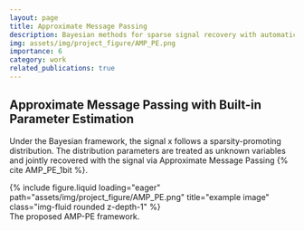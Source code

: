 ```yaml
---
layout: page
title: Approximate Message Passing
description: Bayesian methods for sparse signal recovery with automatic hyperparameter estimation
img: assets/img/project_figure/AMP_PE.png
importance: 6
category: work
related_publications: true
---
```


## Approximate Message Passing with Built-in Parameter Estimation

Under the Bayesian framework, the signal x follows a sparsity-promoting distribution. The distribution parameters are treated as unknown variables and jointly recovered with the signal via Approximate Message Passing {% cite AMP_PE_1bit %}.

<div class="row">
    <div class="col-sm-6 mt-3 mt-md-0">
        {% include figure.liquid loading="eager" path="assets/img/project_figure/AMP_PE.png" title="example image" class="img-fluid rounded z-depth-1" %}
    </div>
</div>
<div class="caption">
    The proposed AMP-PE framework.
</div>
